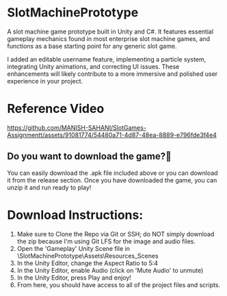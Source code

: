 # SlotMachinePrototype
A slot machine game prototype built in Unity and C#. It features essential gameplay mechanics found in most enterprise slot machine games, and functions as a base starting point for any generic slot game.

I added an editable username feature, implementing a particle system, integrating Unity animations, and correcting UI issues. These enhancements will likely contribute to a more immersive and polished user experience in your project.

# Reference Video

https://github.com/MANISH-SAHANI/SlotGames-Assignmentt/assets/91081774/54480a71-4d87-48ea-8889-e796fde3f4e4

<h2> Do you want to download the game?💫</h2>

You can easily download the .apk file included above or you can download it from the release section. Once you have downloaded the game, you can unzip it and run ready to play!


# Download Instructions:
1) Make sure to Clone the Repo via Git or SSH; do NOT simply download the zip because I'm using Git LFS for the image and audio files.
2) Open the 'Gameplay' Unity Scene file in \SlotMachinePrototype\Assets\Resources\_Scenes
3) In the Unity Editor, change the Aspect Ratio to 5:4
4) In the Unity Editor, enable Audio (click on 'Mute Audio' to unmute)
5) In the Unity Editor, press Play and enjoy!
6) From here, you should have access to all of the project files and scripts.


